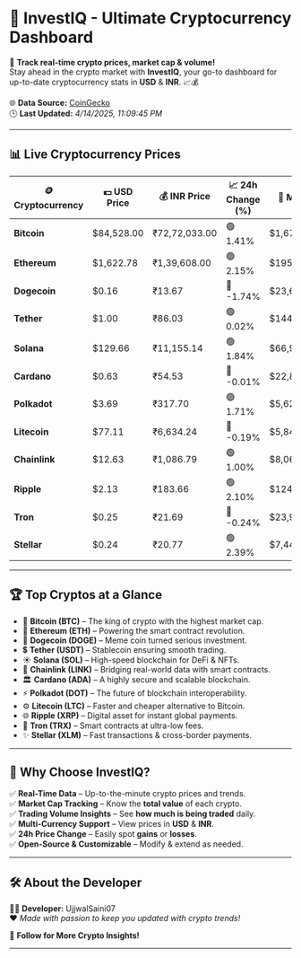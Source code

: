  
# 🚀 **InvestIQ - Ultimate Cryptocurrency Dashboard**  
📢 **Track real-time crypto prices, market cap & volume!**  
Stay ahead in the crypto market with **InvestIQ**, your go-to dashboard for up-to-date cryptocurrency stats in **USD** & **INR**. 📈💰  

🌐 **Data Source:** [CoinGecko](https://www.coingecko.com)  
🕒 **Last Updated:** *4/14/2025, 11:09:45 PM*  

---

## 📊 **Live Cryptocurrency Prices**  

| 🪙 **Cryptocurrency** | 💵 **USD Price** | 💰 **INR Price** | 📈 **24h Change (%)** | 🏦 **Market Cap (USD)** | 🔄 **24h Volume (USD)** |
|----------------------|------------------|------------------|------------------|------------------|------------------|
| **Bitcoin** | $84,528.00 | ₹72,72,033.00 | 🟢 1.41% | $1,678,016,924,796.10 | $33,393,913,855.51 |
| **Ethereum** | $1,622.78 | ₹1,39,608.00 | 🟢 2.15% | $195,800,692,490.43 | $15,172,609,527.64 |
| **Dogecoin** | $0.16 | ₹13.67 | 🔴 -1.74% | $23,656,097,461.12 | $983,341,575.96 |
| **Tether** | $1.00 | ₹86.03 | 🟢 0.02% | $144,335,300,567.21 | $26,854,428,323.42 |
| **Solana** | $129.66 | ₹11,155.14 | 🟢 1.84% | $66,918,610,962.29 | $5,127,071,026.78 |
| **Cardano** | $0.63 | ₹54.53 | 🔴 -0.01% | $22,827,051,834.78 | $683,073,129.06 |
| **Polkadot** | $3.69 | ₹317.70 | 🟢 1.71% | $5,626,723,206.65 | $161,956,134.86 |
| **Litecoin** | $77.11 | ₹6,634.24 | 🔴 -0.19% | $5,840,999,269.62 | $365,545,849.02 |
| **Chainlink** | $12.63 | ₹1,086.79 | 🟢 1.00% | $8,061,278,938.18 | $374,365,787.57 |
| **Ripple** | $2.13 | ₹183.66 | 🟢 2.10% | $124,577,860,892.75 | $2,905,274,561.86 |
| **Tron** | $0.25 | ₹21.69 | 🔴 -0.24% | $23,939,961,254.62 | $915,079,693.63 |
| **Stellar** | $0.24 | ₹20.77 | 🟢 2.39% | $7,442,079,028.67 | $165,981,513.05 |

---

## 🏆 **Top Cryptos at a Glance**  

- 🚀 **Bitcoin (BTC)** – The king of crypto with the highest market cap.  
- 💎 **Ethereum (ETH)** – Powering the smart contract revolution.  
- 🐶 **Dogecoin (DOGE)** – Meme coin turned serious investment.  
- 💲 **Tether (USDT)** – Stablecoin ensuring smooth trading.  
- ☀️ **Solana (SOL)** – High-speed blockchain for DeFi & NFTs.  
- 🔗 **Chainlink (LINK)** – Bridging real-world data with smart contracts.  
- 🏛 **Cardano (ADA)** – A highly secure and scalable blockchain.  
- ⚡ **Polkadot (DOT)** – The future of blockchain interoperability.  
- ⚙️ **Litecoin (LTC)** – Faster and cheaper alternative to Bitcoin.  
- 🌐 **Ripple (XRP)** – Digital asset for instant global payments.  
- 🚀 **Tron (TRX)** – Smart contracts at ultra-low fees.  
- ✨ **Stellar (XLM)** – Fast transactions & cross-border payments.  

---

## 🎯 **Why Choose InvestIQ?**  

✅ **Real-Time Data** – Up-to-the-minute crypto prices and trends.  
✅ **Market Cap Tracking** – Know the **total value** of each crypto.  
✅ **Trading Volume Insights** – See **how much is being traded** daily.  
✅ **Multi-Currency Support** – View prices in **USD** & **INR**.  
✅ **24h Price Change** – Easily spot **gains** or **losses**.  
✅ **Open-Source & Customizable** – Modify & extend as needed.  

---

## 🛠 **About the Developer**  

👨‍💻 **Developer:** UjjwalSaini07  
❤️ *Made with passion to keep you updated with crypto trends!*  

🔗 **Follow for More Crypto Insights!**  

---

